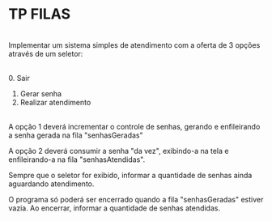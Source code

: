 # TP FILAS

<br>Implementar um sistema simples de atendimento com a oferta de 3 opções através de um seletor:<br>

<br>0. Sair
1. Gerar senha
2. Realizar atendimento<br>

<br>A opção 1 deverá incrementar o controle de senhas, gerando e enfileirando a senha gerada na fila "senhasGeradas"<br>

A opção 2 deverá consumir a senha "da vez", exibindo-a na tela e enfileirando-a na fila "senhasAtendidas".

Sempre que o seletor for exibido, informar a quantidade de senhas ainda aguardando atendimento.

O programa só poderá ser encerrado quando a fila "senhasGeradas" estiver vazia. Ao encerrar, informar a quantidade de senhas atendidas.


